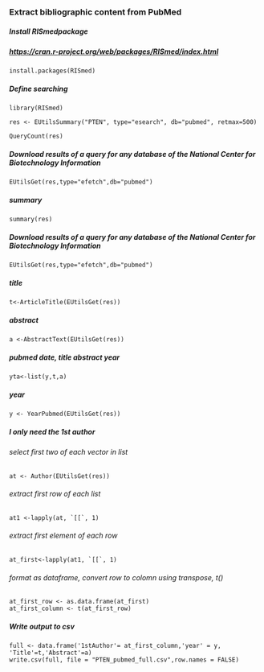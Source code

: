 ### Extract bibliographic content from PubMed




##### Install RISmedpackage 
##### https://cran.r-project.org/web/packages/RISmed/index.html
    install.packages(RISmed)

    
##### Define searching 
    library(RISmed)
    
    res <- EUtilsSummary("PTEN", type="esearch", db="pubmed", retmax=500)
    
    QueryCount(res) 

##### Download results of a query for any database of the National Center for Biotechnology Information
    EUtilsGet(res,type="efetch",db="pubmed")

##### summary
    summary(res)

#####  Download results of a query for any database of the National Center for Biotechnology Information
    EUtilsGet(res,type="efetch",db="pubmed")

##### title
    t<-ArticleTitle(EUtilsGet(res))

##### abstract
    a <-AbstractText(EUtilsGet(res))
    
##### pubmed date, title abstract year
    yta<-list(y,t,a)
    
##### year 
    y <- YearPubmed(EUtilsGet(res))

##### I only need the 1st author 
###### select first two of each vector in list
    at <- Author(EUtilsGet(res))
###### extract first row of each list
    at1 <-lapply(at, `[[`, 1)
###### extract first element of each row
    at_first<-lapply(at1, `[[`, 1)
###### format as dataframe, convert row to colomn using transpose, t()
    at_first_row <- as.data.frame(at_first)
    at_first_column <- t(at_first_row)                              



##### Write output to csv
    full <- data.frame('1stAuthor'= at_first_column,'year' = y, 'Title'=t,'Abstract'=a)
    write.csv(full, file = "PTEN_pubmed_full.csv",row.names = FALSE)
